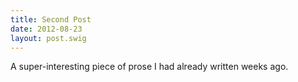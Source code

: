 ```yaml
---
title: Second Post
date: 2012-08-23
layout: post.swig
---
```


A super-interesting piece of prose I had already written weeks ago.

